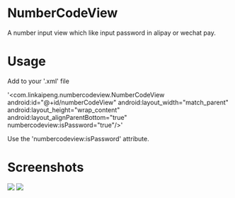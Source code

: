 # NumberCodeView
A number input view which like input password in alipay or wechat pay.

# Usage

Add to your '.xml' file

'<com.linkaipeng.numbercodeview.NumberCodeView
        android:id="@+id/numberCodeView"
        android:layout_width="match_parent"
        android:layout_height="wrap_content"
        android:layout_alignParentBottom="true"
        numbercodeview:isPassword="true"/>'

Use the 'numbercodeview:isPassword' attribute.

# Screenshots

![](https://github.com/linkaipeng/NumberCodeView/raw/master/screenshots/screenshot_number.png)
![](https://github.com/linkaipeng/NumberCodeView/raw/master/screenshots/screenshot_password.png)
